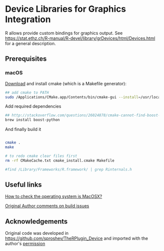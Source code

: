 # Device Libraries for Graphics Integration


R allows provide custom bindings for graphics output. See https://stat.ethz.ch/R-manual/R-devel/library/grDevices/html/Devices.html for a general description.


## Prerequisites

### macOS

[Download](https://cmake.org/download/) and install cmake (which is a Makefile generator):
```bash
## add cmake to PATH
sudo /Applications/CMake.app/Contents/bin/cmake-gui --install=/usr/local/bin
```

Add required dependencies
```bash
## http://stackoverflow.com/questions/26024878/cmake-cannot-find-boost-on-os-x-with-brew
brew install boost-python
```

And finally build it
```bash

cmake .
make

# to redo cmake clear files first
rm -rf CMakeCache.txt cmake_install.cmake Makefile

#find /Library/Frameworks/R.framework/ | grep Rinternals.h
```



## Useful links

[How to check the operating system is MacOSX?](http://public.kitware.com/pipermail/cmake/2012-September/052049.html)

[Original Author comments on build issues](https://github.com/ktisha/TheRPlugin/issues/33#issuecomment-296237071)





## Acknowledgements

Original code was developed in https://github.com/sproshev/TheRPlugin_Device and imported with the author's [permission](https://github.com/ktisha/TheRPlugin/issues/33#issuecomment-296237071)